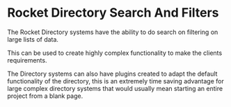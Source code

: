 # Rocket Directory Search And Filters

The Rocket Directory systems have the ability to do search on filtering on large lists of data.  

This can be used to create highly complex functionality to make the clients requirements.  

The Directory systems can also have plugins created to adapt the default functionality of the directory, this is an extremely time saving advantage for large complex directory systems that would usually mean starting an entire project from a blank page.
